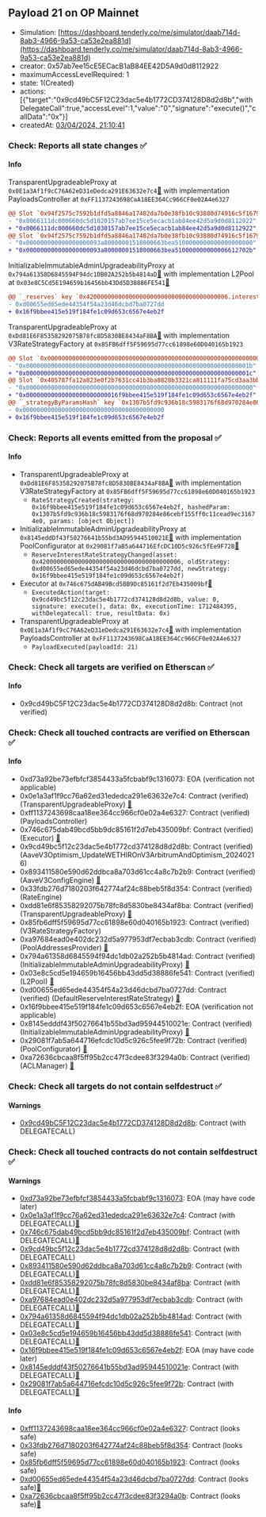 ## Payload 21 on OP Mainnet

- Simulation: [https://dashboard.tenderly.co/me/simulator/daab714d-8ab3-4966-9a53-ca53e2ea881d](https://dashboard.tenderly.co/me/simulator/daab714d-8ab3-4966-9a53-ca53e2ea881d)
- creator: 0x57ab7ee15cE5ECacB1aB84EE42D5A9d0d8112922
- maximumAccessLevelRequired: 1
- state: 1(Created)
- actions: [{"target":"0x9cd49bC5F12C23dac5e4b1772CD374128D8d2d8b","withDelegateCall":true,"accessLevel":1,"value":"0","signature":"execute()","callData":"0x"}]
- createdAt: [03/04/2024, 21:10:41](https://optimistic.etherscan.io/tx/0x511a25a7266010a0129a9cde41e0533cef624e4c2831dc0ce5f321b521c0f681)

### Check: Reports all state changes :white_check_mark:

#### Info


TransparentUpgradeableProxy at `0x0E1a3Af1f9cC76A62eD31eDedca291E63632e7c4`[:ghost:](https://github.com/bgd-labs/aave-address-book "GovernanceV3Optimism.PAYLOADS_CONTROLLER") with implementation PayloadsController at `0xFF1137243698CaA18EE364Cc966CF0e02A4e6327`
```diff
@@ Slot `0x94f2575c7592b1dfd5a8846a17482da7b0e38fb10c93880d74916c5f16792464` @@
- "0x0066111dc000660dc5d1020157ab7ee15ce5ecacb1ab84ee42d5a9d0d8112922"
+ "0x0066111dc000660dc5d1030157ab7ee15ce5ecacb1ab84ee42d5a9d0d8112922"
@@ Slot `0x94f2575c7592b1dfd5a8846a17482da7b0e38fb10c93880d74916c5f16792465` @@
- "0x000000000000000000093a80000001518000663bea5100000000000000000000"
+ "0x000000000000000000093a80000001518000663bea510000000000006612702b"
```

InitializableImmutableAdminUpgradeabilityProxy at `0x794a61358D6845594F94dc1DB02A252b5b4814aD`[:ghost:](https://github.com/bgd-labs/aave-address-book "AaveV3Optimism.POOL") with implementation L2Pool at `0x03e8C5Cd5E194659b16456bb43Dd5D38886FE541`[:ghost:](https://github.com/bgd-labs/aave-address-book "AaveV3Optimism.POOL_IMPL")
```diff
@@ `_reserves` key `0x4200000000000000000000000000000000000006.interestRateStrategyAddress` @@
- 0xd00655ed65ede44354f54a23d46dcbd7ba0727dd
+ 0x16f9bbee415e519f184fe1c09d653c6567e4eb2f
```

TransparentUpgradeableProxy at `0xDd81E6F85358292075B78fc8D5830BE8434aF8BA`[:ghost:](https://github.com/bgd-labs/aave-address-book "AaveV3Optimism.RATES_FACTORY") with implementation V3RateStrategyFactory at `0x85FB6dff5F59695d77cc61898e60D040165b1923`
```diff
@@ Slot `0x0000000000000000000000000000000000000000000000000000000000000002` @@
- "0x000000000000000000000000000000000000000000000000000000000000001b"
+ "0x000000000000000000000000000000000000000000000000000000000000001c"
@@ Slot `0x405787fa12a823e0f2b7631cc41b3ba8828b3321ca811111fa75cd3aa3bb5ae9` @@
- "0x0000000000000000000000000000000000000000000000000000000000000000"
+ "0x00000000000000000000000016f9bbee415e519f184fe1c09d653c6567e4eb2f"
@@ `_strategyByParamsHash` key `0x1307b5fd9c936b18c5983176f68d970284e86cebf155ff0c11cead9ec31674e0` @@
- 0x0000000000000000000000000000000000000000
+ 0x16f9bbee415e519f184fe1c09d653c6567e4eb2f
```


### Check: Reports all events emitted from the proposal :white_check_mark:

#### Info

- TransparentUpgradeableProxy at `0xDd81E6F85358292075B78fc8D5830BE8434aF8BA`[:ghost:](https://github.com/bgd-labs/aave-address-book "AaveV3Optimism.RATES_FACTORY") with implementation V3RateStrategyFactory at `0x85FB6dff5F59695d77cc61898e60D040165b1923`
  - `RateStrategyCreated(strategy: 0x16f9bbee415e519f184fe1c09d653c6567e4eb2f, hashedParam: 0x1307b5fd9c936b18c5983176f68d970284e86cebf155ff0c11cead9ec31674e0, params: [object Object])`
- InitializableImmutableAdminUpgradeabilityProxy at `0x8145eddDf43f50276641b55bd3AD95944510021E`[:ghost:](https://github.com/bgd-labs/aave-address-book "AaveV3Optimism.POOL_CONFIGURATOR") with implementation PoolConfigurator at `0x29081f7aB5a644716EfcDC10D5c926c5fEe9F72B`[:ghost:](https://github.com/bgd-labs/aave-address-book "AaveV3Optimism.POOL_CONFIGURATOR_IMPL")
  - `ReserveInterestRateStrategyChanged(asset: 0x4200000000000000000000000000000000000006, oldStrategy: 0xd00655ed65ede44354f54a23d46dcbd7ba0727dd, newStrategy: 0x16f9bbee415e519f184fe1c09d653c6567e4eb2f)`
- Executor at `0x746c675dAB49Bcd5BB9Dc85161f2d7Eb435009bf`[:ghost:](https://github.com/bgd-labs/aave-address-book "AaveV3Optimism.ACL_ADMIN, GovernanceV3Optimism.EXECUTOR_LVL_1")
  - `ExecutedAction(target: 0x9cd49bc5f12c23dac5e4b1772cd374128d8d2d8b, value: 0, signature: execute(), data: 0x, executionTime: 1712484395, withDelegatecall: true, resultData: 0x)`
- TransparentUpgradeableProxy at `0x0E1a3Af1f9cC76A62eD31eDedca291E63632e7c4`[:ghost:](https://github.com/bgd-labs/aave-address-book "GovernanceV3Optimism.PAYLOADS_CONTROLLER") with implementation PayloadsController at `0xFF1137243698CaA18EE364Cc966CF0e02A4e6327`
  - `PayloadExecuted(payloadId: 21)`

### Check: Check all targets are verified on Etherscan :white_check_mark:

#### Info

- 0x9cd49bC5F12C23dac5e4b1772CD374128D8d2d8b: Contract (not verified) 

### Check: Check all touched contracts are verified on Etherscan :white_check_mark:

#### Info

- 0xd73a92be73efbfcf3854433a5fcbabf9c1316073: EOA (verification not applicable)
- 0x0e1a3af1f9cc76a62ed31ededca291e63632e7c4: Contract (verified) (TransparentUpgradeableProxy) [:ghost:](https://github.com/bgd-labs/aave-address-book "GovernanceV3Optimism.PAYLOADS_CONTROLLER")
- 0xff1137243698caa18ee364cc966cf0e02a4e6327: Contract (verified) (PayloadsController) 
- 0x746c675dab49bcd5bb9dc85161f2d7eb435009bf: Contract (verified) (Executor) [:ghost:](https://github.com/bgd-labs/aave-address-book "AaveV3Optimism.ACL_ADMIN, GovernanceV3Optimism.EXECUTOR_LVL_1")
- 0x9cd49bc5f12c23dac5e4b1772cd374128d8d2d8b: Contract (verified) (AaveV3Optimism_UpdateWETHIROnV3ArbitrumAndOptimism_20240216) 
- 0x893411580e590d62ddbca8a703d61cc4a8c7b2b9: Contract (verified) (AaveV3ConfigEngine) [:ghost:](https://github.com/bgd-labs/aave-address-book "AaveV3Optimism.CONFIG_ENGINE")
- 0x33fdb276d7180203f642774af24c88beb5f8d354: Contract (verified) (RateEngine) 
- 0xdd81e6f85358292075b78fc8d5830be8434af8ba: Contract (verified) (TransparentUpgradeableProxy) [:ghost:](https://github.com/bgd-labs/aave-address-book "AaveV3Optimism.RATES_FACTORY")
- 0x85fb6dff5f59695d77cc61898e60d040165b1923: Contract (verified) (V3RateStrategyFactory) 
- 0xa97684ead0e402dc232d5a977953df7ecbab3cdb: Contract (verified) (PoolAddressesProvider) [:ghost:](https://github.com/bgd-labs/aave-address-book "AaveV3Optimism.POOL_ADDRESSES_PROVIDER")
- 0x794a61358d6845594f94dc1db02a252b5b4814ad: Contract (verified) (InitializableImmutableAdminUpgradeabilityProxy) [:ghost:](https://github.com/bgd-labs/aave-address-book "AaveV3Optimism.POOL")
- 0x03e8c5cd5e194659b16456bb43dd5d38886fe541: Contract (verified) (L2Pool) [:ghost:](https://github.com/bgd-labs/aave-address-book "AaveV3Optimism.POOL_IMPL")
- 0xd00655ed65ede44354f54a23d46dcbd7ba0727dd: Contract (verified) (DefaultReserveInterestRateStrategy) [:ghost:](https://github.com/bgd-labs/aave-address-book "AaveV3Optimism.ASSETS.WETH.INTEREST_RATE_STRATEGY")
- 0x16f9bbee415e519f184fe1c09d653c6567e4eb2f: EOA (verification not applicable)
- 0x8145edddf43f50276641b55bd3ad95944510021e: Contract (verified) (InitializableImmutableAdminUpgradeabilityProxy) [:ghost:](https://github.com/bgd-labs/aave-address-book "AaveV3Optimism.POOL_CONFIGURATOR")
- 0x29081f7ab5a644716efcdc10d5c926c5fee9f72b: Contract (verified) (PoolConfigurator) [:ghost:](https://github.com/bgd-labs/aave-address-book "AaveV3Optimism.POOL_CONFIGURATOR_IMPL")
- 0xa72636cbcaa8f5ff95b2cc47f3cdee83f3294a0b: Contract (verified) (ACLManager) [:ghost:](https://github.com/bgd-labs/aave-address-book "AaveV3Optimism.ACL_MANAGER")

### Check: Check all targets do not contain selfdestruct :white_check_mark:

#### Warnings

- [0x9cd49bC5F12C23dac5e4b1772CD374128D8d2d8b](https://optimistic.etherscan.io/address/0x9cd49bC5F12C23dac5e4b1772CD374128D8d2d8b): Contract (with DELEGATECALL)

### Check: Check all touched contracts do not contain selfdestruct :white_check_mark:

#### Warnings

- [0xd73a92be73efbfcf3854433a5fcbabf9c1316073](https://optimistic.etherscan.io/address/0xd73a92be73efbfcf3854433a5fcbabf9c1316073): EOA (may have code later)
- [0x0e1a3af1f9cc76a62ed31ededca291e63632e7c4](https://optimistic.etherscan.io/address/0x0e1a3af1f9cc76a62ed31ededca291e63632e7c4): Contract (with DELEGATECALL)[:ghost:](https://github.com/bgd-labs/aave-address-book "GovernanceV3Optimism.PAYLOADS_CONTROLLER")
- [0x746c675dab49bcd5bb9dc85161f2d7eb435009bf](https://optimistic.etherscan.io/address/0x746c675dab49bcd5bb9dc85161f2d7eb435009bf): Contract (with DELEGATECALL)[:ghost:](https://github.com/bgd-labs/aave-address-book "AaveV3Optimism.ACL_ADMIN, GovernanceV3Optimism.EXECUTOR_LVL_1")
- [0x9cd49bc5f12c23dac5e4b1772cd374128d8d2d8b](https://optimistic.etherscan.io/address/0x9cd49bc5f12c23dac5e4b1772cd374128d8d2d8b): Contract (with DELEGATECALL)
- [0x893411580e590d62ddbca8a703d61cc4a8c7b2b9](https://optimistic.etherscan.io/address/0x893411580e590d62ddbca8a703d61cc4a8c7b2b9): Contract (with DELEGATECALL)[:ghost:](https://github.com/bgd-labs/aave-address-book "AaveV3Optimism.CONFIG_ENGINE")
- [0xdd81e6f85358292075b78fc8d5830be8434af8ba](https://optimistic.etherscan.io/address/0xdd81e6f85358292075b78fc8d5830be8434af8ba): Contract (with DELEGATECALL)[:ghost:](https://github.com/bgd-labs/aave-address-book "AaveV3Optimism.RATES_FACTORY")
- [0xa97684ead0e402dc232d5a977953df7ecbab3cdb](https://optimistic.etherscan.io/address/0xa97684ead0e402dc232d5a977953df7ecbab3cdb): Contract (with DELEGATECALL)[:ghost:](https://github.com/bgd-labs/aave-address-book "AaveV3Optimism.POOL_ADDRESSES_PROVIDER")
- [0x794a61358d6845594f94dc1db02a252b5b4814ad](https://optimistic.etherscan.io/address/0x794a61358d6845594f94dc1db02a252b5b4814ad): Contract (with DELEGATECALL)[:ghost:](https://github.com/bgd-labs/aave-address-book "AaveV3Optimism.POOL")
- [0x03e8c5cd5e194659b16456bb43dd5d38886fe541](https://optimistic.etherscan.io/address/0x03e8c5cd5e194659b16456bb43dd5d38886fe541): Contract (with DELEGATECALL)[:ghost:](https://github.com/bgd-labs/aave-address-book "AaveV3Optimism.POOL_IMPL")
- [0x16f9bbee415e519f184fe1c09d653c6567e4eb2f](https://optimistic.etherscan.io/address/0x16f9bbee415e519f184fe1c09d653c6567e4eb2f): EOA (may have code later)
- [0x8145edddf43f50276641b55bd3ad95944510021e](https://optimistic.etherscan.io/address/0x8145edddf43f50276641b55bd3ad95944510021e): Contract (with DELEGATECALL)[:ghost:](https://github.com/bgd-labs/aave-address-book "AaveV3Optimism.POOL_CONFIGURATOR")
- [0x29081f7ab5a644716efcdc10d5c926c5fee9f72b](https://optimistic.etherscan.io/address/0x29081f7ab5a644716efcdc10d5c926c5fee9f72b): Contract (with DELEGATECALL)[:ghost:](https://github.com/bgd-labs/aave-address-book "AaveV3Optimism.POOL_CONFIGURATOR_IMPL")

#### Info

- [0xff1137243698caa18ee364cc966cf0e02a4e6327](https://optimistic.etherscan.io/address/0xff1137243698caa18ee364cc966cf0e02a4e6327): Contract (looks safe)
- [0x33fdb276d7180203f642774af24c88beb5f8d354](https://optimistic.etherscan.io/address/0x33fdb276d7180203f642774af24c88beb5f8d354): Contract (looks safe)
- [0x85fb6dff5f59695d77cc61898e60d040165b1923](https://optimistic.etherscan.io/address/0x85fb6dff5f59695d77cc61898e60d040165b1923): Contract (looks safe)
- [0xd00655ed65ede44354f54a23d46dcbd7ba0727dd](https://optimistic.etherscan.io/address/0xd00655ed65ede44354f54a23d46dcbd7ba0727dd): Contract (looks safe)[:ghost:](https://github.com/bgd-labs/aave-address-book "AaveV3Optimism.ASSETS.WETH.INTEREST_RATE_STRATEGY")
- [0xa72636cbcaa8f5ff95b2cc47f3cdee83f3294a0b](https://optimistic.etherscan.io/address/0xa72636cbcaa8f5ff95b2cc47f3cdee83f3294a0b): Contract (looks safe)[:ghost:](https://github.com/bgd-labs/aave-address-book "AaveV3Optimism.ACL_MANAGER")

